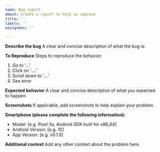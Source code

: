 ```yaml
---
name: Bug report
about: Create a report to help us improve
title: ''
labels: ''
assignees: ''

---
```


**Describe the bug**
A clear and concise description of what the bug is.

**To Reproduce**
Steps to reproduce the behavior:
1. Go to '...'
2. Click on '....'
3. Scroll down to '....'
4. See error

**Expected behavior**
A clear and concise description of what you expected to happen.

**Screenshots**
If applicable, add screenshots to help explain your problem.

**Smartphone (please complete the following information):**
 - Model: [e.g. Pixel 3a, Android SDK built for x86_64]
 - Android Version: [e.g. 10]
 - App Version: [e.g. v0.1.0]

**Additional context**
Add any other context about the problem here.
